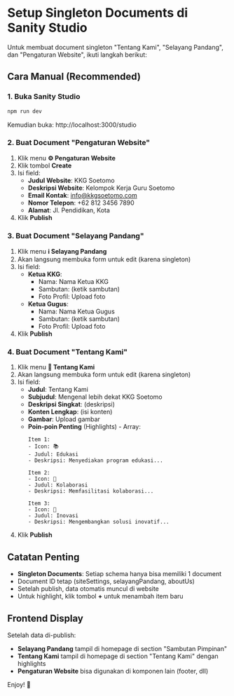 # Setup Singleton Documents di Sanity Studio

Untuk membuat document singleton "Tentang Kami", "Selayang Pandang", dan "Pengaturan Website", ikuti langkah berikut:

## Cara Manual (Recommended)

### 1. Buka Sanity Studio
```bash
npm run dev
```

Kemudian buka: http://localhost:3000/studio

### 2. Buat Document "Pengaturan Website"
1. Klik menu **⚙️ Pengaturan Website**
2. Klik tombol **Create**
3. Isi field:
   - **Judul Website**: KKG Soetomo
   - **Deskripsi Website**: Kelompok Kerja Guru Soetomo
   - **Email Kontak**: info@kkgsoetomo.com
   - **Nomor Telepon**: +62 812 3456 7890
   - **Alamat**: Jl. Pendidikan, Kota
4. Klik **Publish**

### 3. Buat Document "Selayang Pandang"
1. Klik menu **ℹ️ Selayang Pandang**
2. Akan langsung membuka form untuk edit (karena singleton)
3. Isi field:
   - **Ketua KKG**:
     - Nama: Nama Ketua KKG
     - Sambutan: (ketik sambutan)
     - Foto Profil: Upload foto
   - **Ketua Gugus**:
     - Nama: Nama Ketua Gugus
     - Sambutan: (ketik sambutan)
     - Foto Profil: Upload foto
4. Klik **Publish**

### 4. Buat Document "Tentang Kami"
1. Klik menu **📄 Tentang Kami**
2. Akan langsung membuka form untuk edit (karena singleton)
3. Isi field:
   - **Judul**: Tentang Kami
   - **Subjudul**: Mengenal lebih dekat KKG Soetomo
   - **Deskripsi Singkat**: (deskripsi)
   - **Konten Lengkap**: (isi konten)
   - **Gambar**: Upload gambar
   - **Poin-poin Penting** (Highlights) - Array:
     ```
     Item 1:
     - Icon: 📚
     - Judul: Edukasi
     - Deskripsi: Menyediakan program edukasi...
     
     Item 2:
     - Icon: 🤝
     - Judul: Kolaborasi
     - Deskripsi: Memfasilitasi kolaborasi...
     
     Item 3:
     - Icon: 🎯
     - Judul: Inovasi
     - Deskripsi: Mengembangkan solusi inovatif...
     ```
4. Klik **Publish**

## Catatan Penting

- **Singleton Documents**: Setiap schema hanya bisa memiliki 1 document
- Document ID tetap (siteSettings, selayangPandang, aboutUs)
- Setelah publish, data otomatis muncul di website
- Untuk highlight, klik tombol **+** untuk menambah item baru

## Frontend Display

Setelah data di-publish:
- **Selayang Pandang** tampil di homepage di section "Sambutan Pimpinan"
- **Tentang Kami** tampil di homepage di section "Tentang Kami" dengan highlights
- **Pengaturan Website** bisa digunakan di komponen lain (footer, dll)

Enjoy! 🎉
